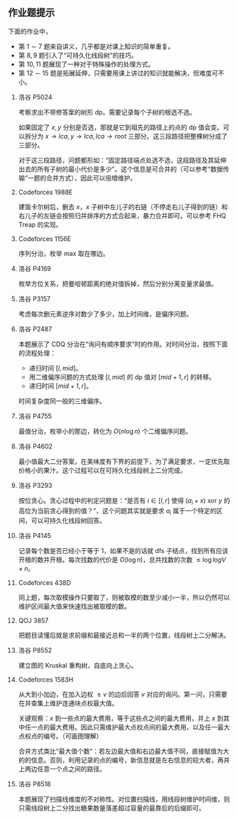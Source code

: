 ## 作业题提示

下面的作业中，

- 第 $1\sim 7$ 题来自讲义，几乎都是对课上知识的简单重复。
- 第 $8,9$ 题引入了“可持久化线段树”的技巧。
- 第 $10,11$ 题展现了一种对于特殊操作的处理方式。
- 第 $12\sim 15$ 题是拓展延伸，只需要用课上讲过的知识就能解决，但难度可不小。

1. 洛谷 P5024
   
   考察求出不带修答案的树形 dp。需要记录每个子树的根选不选。

   如果固定了 $x,y$ 分别是否选，那就是它到祖先的路径上的点的 dp 值会变。可以拆分为 $x\to lca,y\to lca,lca\to root$ 三部分。这三段路径把整棵树分成了三部分。

   对于这三段路径，问题都形如：“固定路径端点处选不选，这段路径及其延伸出去的所有子树的最小代价是多少”。这个信息是可合并的（可以参考“数据传输”一题的合并方式），因此可以倍增维护。

2. Codeforces 1988E
   
   建笛卡尔树后，删去 $x$，$x$ 子树中左儿子的右链（不停走右儿子得到的链）和右儿子的左链会按照归并排序的方式合起来，暴力合并即可。可以参考 FHQ Treap 的实现。

3. Codeforces 1156E
   
   序列分治，枚举 max 取在哪边。

4. 洛谷 P4169
   
   枚举方位关系，把曼哈顿距离的绝对值拆掉，然后分别分离变量求最值。

5. 洛谷 P3157
   
   考虑每次删元素逆序对数少了多少，加上时间维，是偏序问题。

6. 洛谷 P2487
   
   本题展示了 CDQ 分治在“询问有顺序要求”时的作用。对时间分治，按照下面的流程处理：

   - 递归时间 $[l,mid]$。
   - 用二维偏序问题的方式处理 $[l,mid]$ 的 dp 值对 $[mid+1,r]$ 的转移。
   - 递归时间 $[mid+1,r]$。
  
   时间复杂度同一般的三维偏序。

7. 洛谷 P4755
   
   最值分治，枚举小的那边，转化为 $O(n\log n)$ 个二维偏序问题。

8. 洛谷 P4602
   
   最小值最大二分答案，在美味度有下界的前提下，为了满足要求，一定优先取价格小的果汁。这个过程可以在可持久化线段树上二分完成。

9.  洛谷 P3293
    
    按位贪心。贪心过程中的判定问题是：“是否有 $i\in [l,r]$ 使得 $(a_i+x)\ \mathrm{xor}\ y$ 的高位为当前贪心得到的值？”，这个问题其实就是要求 $a_i$ 属于一个特定的区间，可以可持久化线段树回答。

10. 洛谷 P4145
    
    记录每个数是否已经小于等于 1，如果不是的话就 dfs 子结点，找到所有应该开根的数并开根。每次找数的代价是 $O(\log n)$，总共找数的次数 $\le \log log V\times n$。

11. Codeforces 438D
    
    同上题，每次取模操作只要取了，则被取模的数至少减小一半，所以仍然可以维护区间最大值来快速找出被取模的数。

12. QOJ 3857
    
    把题目读懂后就是求前缀和最接近总和一半的两个位置，线段树上二分解决。

13. 洛谷 P8552
    
    建立图的 Kruskal 重构树，自底向上贪心。

14. Codeforces 1583H
    
    从大到小加边，在加入边权 $\ge v$ 的边后回答 $v$ 对应的询问。第一问，只需要在并查集上维护连通块点权最大值。

    关键观察：$x$ 到一些点的最大费用，等于这些点之间的最大费用，并上 $x$ 到其中任一点的最大费用。因此只需维护最大点权点间的最大费用，以及任一最大点权点的编号。（可画图理解）

    合并方式类比“最大值个数”：若左边最大值和右边最大值不同，直接赋值为大的的信息。否则，利用记录的点的编号，新信息就是左右信息的较大者，再并上两边任意一个点之间的路径。

15. 洛谷 P8518
    
    本题展现了扫描线维度的不对称性。对位置扫描线，用线段树维护时间维，则只需线段树上二分找出糖果数量落差超过容量的最靠后的后缀即可。